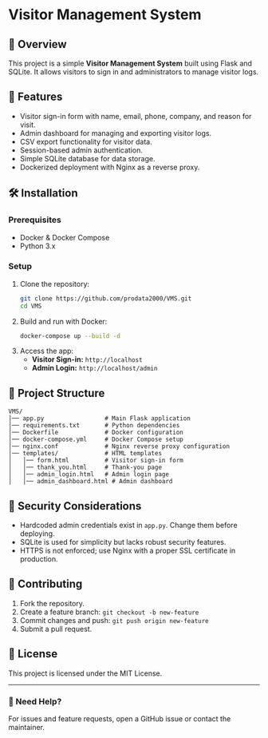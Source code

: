 # Visitor Management System

## 📌 Overview
This project is a simple **Visitor Management System** built using Flask and SQLite. It allows visitors to sign in and administrators to manage visitor logs.

## 🚀 Features
- Visitor sign-in form with name, email, phone, company, and reason for visit.
- Admin dashboard for managing and exporting visitor logs.
- CSV export functionality for visitor data.
- Session-based admin authentication.
- Simple SQLite database for data storage.
- Dockerized deployment with Nginx as a reverse proxy.

## 🛠️ Installation
### Prerequisites
- Docker & Docker Compose
- Python 3.x

### Setup
1. Clone the repository:
   ```bash
   git clone https://github.com/prodata2000/VMS.git
   cd VMS
   ```
2. Build and run with Docker:
   ```bash
   docker-compose up --build -d
   ```
3. Access the app:
   - **Visitor Sign-in:** `http://localhost`
   - **Admin Login:** `http://localhost/admin`

## 📂 Project Structure
```
VMS/
│── app.py                 # Main Flask application
│── requirements.txt       # Python dependencies
│── Dockerfile             # Docker configuration
│── docker-compose.yml     # Docker Compose setup
│── nginx.conf             # Nginx reverse proxy configuration
│── templates/             # HTML templates
│   │── form.html          # Visitor sign-in form
│   │── thank_you.html     # Thank-you page
│   │── admin_login.html   # Admin login page
│   │── admin_dashboard.html # Admin dashboard
```

## 🔐 Security Considerations
- Hardcoded admin credentials exist in `app.py`. Change them before deploying.
- SQLite is used for simplicity but lacks robust security features.
- HTTPS is not enforced; use Nginx with a proper SSL certificate in production.

## 🤝 Contributing
1. Fork the repository.
2. Create a feature branch: `git checkout -b new-feature`
3. Commit changes and push: `git push origin new-feature`
4. Submit a pull request.

## 📜 License
This project is licensed under the MIT License.

---
### 📩 Need Help?
For issues and feature requests, open a GitHub issue or contact the maintainer.
